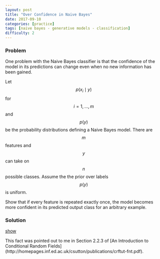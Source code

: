 ```yaml
---
layout: post
title: "Over Confidence in Naive Bayes"
date: 2017-09-10
categories: [practice]
tags: [naive bayes - generative models - classification]
difficulty: 2
---
```


### Problem ###

One problem with the Naive Bayes classifier is that the confidence of the model
in its predictions can change even when no new information has been gained. 

Let $$p(x_i \mid y)$$ for $$i = 1, \ldots, m$$ and $$p(y)$$ be the probability
distributions defining a Naive Bayes model. There are $$m$$ features and $$y$$
can take on $$n$$ possible classes. Assume the the prior over labels $$p(y)$$
is uniform.

Show that if every feature is repeated exactly once, the model becomes more
confident in its predicted output class for an arbitrary example.

### Solution ###
<a id='answer-toggle' href="#" onclick="toggleDiv()">show</a>

<div id="answer-block" style="display:none;" markdown="1">

Let $$j$$ be the index of the class label that the Naive Bayes model predicts
for a given example. In this case

\begin{align}
\prod\_{i=1}^m p(x_i \mid y = j)p(y=j) > \prod\_{i=1}^m p(x_i \mid y = k)p(y=k) \quad \text{for} \quad k \ne j.
\end{align}
Since the prior is uniform we have
\begin{align}
\texttt{(1)} \quad \prod\_{i=1}^m p(x_i \mid y = j) > \prod\_{i=1}^m p(x_i \mid y = k) \quad \text{for} \quad k \ne j.
\end{align}

Now consider probability given to the same label $$j$$ by the model with every
output feature repeated:

\begin{align}
&\frac{\prod\_{i=1}^m p(x_i \mid y = j)^2 p(y=j)}{\sum\_{k=1}^n \prod\_{i=1}^m p(x_i \mid y = k)^2 p(y=k)} \\\
&= \frac{\prod\_{i=1}^m p(x_i \mid y = j)^2 }{\sum\_{k=1}^n \prod\_{i=1}^m p(x_i \mid y = k)^2} \\\
&\ge \frac{\prod\_{i=1}^m p(x_i \mid y = j)^2 }{\sum\_{k=1}^n \prod\_{i=1}^m p(x_i \mid y = k)p(x_i \mid y = j)} \\\
&\ge \frac{\prod\_{i=1}^m p(x_i \mid y = j) }{\sum\_{k=1}^n \prod\_{i=1}^m p(x_i \mid y = k)}
&\end{align}

This shows that the probability for the prediction $$y=j$$ given by the new
model is greater or equal to the probability given by the old model. The first
step is using the fact that $$p(y)$$ is uniform. The second step is using the
inequality `(1)` from above.
</div>

<span class="post-credit">
This fact was pointed out to me in Section 2.2.3 of [An Introduction to
Conditional Random
Fields](http://homepages.inf.ed.ac.uk/csutton/publications/crftut-fnt.pdf).
</span>
